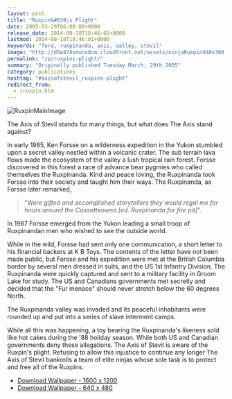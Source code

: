 ```yaml
---
layout: post
title: "Ruxpin&#039;s Plight"
date: 2005-03-29T06:00:00+0000
release_date: 2014-08-18T18:46:01+0000
lastmod: 2014-08-18T18:46:01+0000
keywords: "fore, ruxpinanda, axis, valley, stevil"
image: "http://d3e878vmunx8cm.cloudfront.net/assets/ninjaRuxpin440x300.jpg"
permalink: "/p/ruxpins-plight/"
summary: "Originally published Tuesday March, 29th 2005"
category: publications
hashtag: "#axisofstevil_ruxpins-plight"
redirect_from:
  - /ruxpin.htm
---
```


[id_1]: http://d3e878vmunx8cm.cloudfront.net/assets/ninjaRuxpin440x300.jpg "RuxpinMainImage"
![RuxpinMainImage][id_1]

The Axis of Stevil stands for many things, but what does The Axis stand against? 

In early 1985, Ken Forsse on a wilderness expedition in the Yukon stumbled upon a secret valley nestled within a volcanic crater. The sub terrain lava flows made the ecosystem of the valley a lush tropical rain forest. Forsse discovered in this forest a race of advance bear pygmies who called themselves the Ruxpinanda. Kind and peace loving, the Ruxpinanda took Forsse into their society and taught him their ways. The Ruxpinanda, as Forsse later remarked,

> "*Were gifted and accomplished storytellers they would regal me for hours around the Cassetteowna [ed. Ruxpinanda for fire pit]*".

In 1987 Forsse emerged from the Yukon leading a small troop of Ruxpinandan men who wished to see the outside world.

While in the wild, Forsse had sent only one communication, a short letter to his financial backers at K B Toys. The contents of the letter have not been made public, but Forsse and his expedition were met at the British Columbia border by several men dressed in suits, and the US 1st Infantry Division. The Ruxpinanda were quickly captured and sent to a military facility in Groom Lake for study. The US and Canadians governments met secretly and decided that the "Fur menace" should never stretch below the 60 degrees North.

The Ruxpinanda valley was invaded and its peaceful inhabitants were rounded up and put into a series of slave interment camps.

While all this was happening, a toy bearing the Ruxpinanda's likeness sold like hot cakes during the '88 holiday season. While both US and Canadian governments deny these allegations. The Axis of Stevil is aware of the Ruxpin's plight. Refusing to allow this injustice to continue any longer The Axis of Stevil bankrolls a team of elite ninjas whose sole task is to protect and free all of the Ruxpins.

- [Download Wallpaper - 1600 x 1200](http://d3e878vmunx8cm.cloudfront.net/assets/NinjaFreeRuxpin1600x1200.jpg)
- [Download Wallpaper - 640 x 480](http://d3e878vmunx8cm.cloudfront.net/assets/ninjaRuxpin640x480.jpg)
